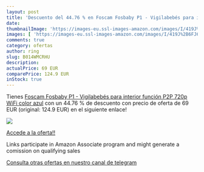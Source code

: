 ```yaml
---
layout: post
title: 'Descuento del 44.76 % en Foscam Fosbaby P1 - Vigilabebés para int'
date: 
thumbnailImage: 'https://images-eu.ssl-images-amazon.com/images/I/419J%2B6FJ6gL._SL200_.jpg'
images: [ 'https://images-eu.ssl-images-amazon.com/images/I/419J%2B6FJ6gL._SL200_.jpg' ]
comments: true
category: ofertas
author: ring
slug: B014WMCRHU
description:
actualPrice: 69 EUR
comparePrice: 124.9 EUR
inStock: true
---
```


Tienes [Foscam Fosbaby P1 - Vigilabebés para interior  función P2P  720p  WiFi  color azul](https://www.amazon.es/dp/B014WMCRHU/?tag=tolees-21) con un 44.76 % de descuento con precio de oferta de 69 EUR (original: 124.9 EUR) en el siguiente enlace!

[![](https://images-eu.ssl-images-amazon.com/images/I/419J%2B6FJ6gL._SL200_.jpg)](https://www.amazon.es/dp/B014WMCRHU/?tag=tolees-21)

[Accede a la oferta!!](https://www.amazon.es/dp/B014WMCRHU/?tag=tolees-21)

Links participate in Amazon Associate program and might generate a comission on qualifying sales

[Consulta otras ofertas en nuestro canal de telegram](https://t.me/s/ofertas25)
